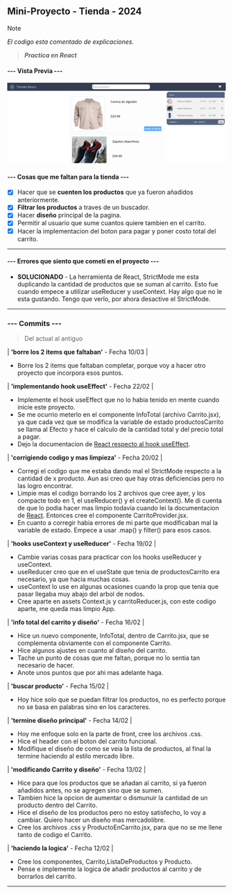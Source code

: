 ## Mini-Proyecto - Tienda - 2024

> [!NOTE]
> _El codigo esta comentado de explicaciones._

> **_Practica en React_**

#### --- Vista Previa ---

![vistaPreviaWeb](vistaPreviaWeb.PNG)

#### --- Cosas que me faltan para la tienda ---

- [x] Hacer que se **cuenten los productos** que ya fueron añadidos anteriormente.
- [x] **Filtrar los productos** a traves de un buscador.
- [x] Hacer **diseño** principal de la pagina.
- [x] Permitir al usuario que sume cuantos quiere tambien en el carrito.
- [x] Hacer la implementacion del boton para pagar y poner costo total del carrito.

---

#### --- Errores que siento que cometí en el proyecto ---

- **SOLUCIONADO** - La herramienta de React, StrictMode me esta duplicando la cantidad de productos que se suman al carrito. Esto fue cuando empece a utilizar useReducer y useContext. Hay algo que no le esta gustando. Tengo que verlo, por ahora desactive el StrictMode.

---

### --- Commits ---

> Del actual al antiguo

| **'borre los 2 items que faltaban'** - Fecha 10/03 |

- Borre los 2 items que faltaban completar, porque voy a hacer otro proyecto que incorpora esos puntos.

| **'implementando hook useEffect'** - Fecha 22/02 |

- Implemente el hook useEffect que no lo habia tenido en mente cuando inicie este proyecto.
- Se me ocurrio meterlo en el componente InfoTotal (archivo Carrito.jsx), ya que cada vez que se modifica la variable de estado productosCarrito se llama al Efecto y hace el calculo de la cantidad total y del precio total a pagar.
- Dejo la documentacion de [React respecto al hook useEffect](https://es.react.dev/learn/synchronizing-with-effects).

| **'corrigiendo codigo y mas limpieza'** - Fecha 20/02 |

- Corregi el codigo que me estaba dando mal el StrictMode respecto a la cantidad de x producto. Aun asi creo que hay otras deficiencias pero no las logro encontrar.
- Limpie mas el codigo borrando los 2 archivos que cree ayer, y los compacte todo en 1, el useReducer() y el createContext(). Me di cuenta de que lo podia hacer mas limpio todavia cuando lei la documentacion de [React](https://es.react.dev/learn/scaling-up-with-reducer-and-context). Entonces cree el componente CarritoProvider.jsx.
- En cuanto a corregir habia errores de mi parte que modificaban mal la variable de estado. Empece a usar .map() y filter() para esos casos.

| **'hooks useContext y useReducer'** - Fecha 19/02 |

- Cambie varias cosas para practicar con los hooks useReducer y useContext.
- useReducer creo que en el useState que tenia de productosCarrito era necesario, ya que hacia muchas cosas.
- useContext lo use en algunas ocasiones cuando la prop que tenia que pasar llegaba muy abajo del arbol de nodos.
- Cree aparte en assets Context.js y carritoReducer.js, con este codigo aparte, me queda mas limpio App.

| **'info total del carrito y diseño'** - Fecha 16/02 |

- Hice un nuevo componente, InfoTotal, dentro de Carrito.jsx, que se complementa obviamente con el componente Carrito.
- Hice algunos ajustes en cuanto al diseño del carrito.
- Tache un punto de cosas que me faltan, porque no lo sentia tan necesario de hacer.
- Anote unos puntos que por ahi mas adelante haga.

| **'buscar producto'** - Fecha 15/02 |

- Hoy hice solo que se puedan filtrar los productos, no es perfecto porque no se basa en palabras sino en los caracteres.

| **'termine diseño principal'** - Fecha 14/02 |

- Hoy me enfoque solo en la parte de front, cree los archivos .css.
- Hice el header con el boton del carrito funcional.
- Modifique el diseño de como se veia la lista de productos, al final la termine haciendo al estilo mercado libre.

| **'modificando Carrito y diseño'** - Fecha 13/02 |

- Hice para que los productos que se añadan al carrito, si ya fueron añadidos antes, no se agregen sino que se sumen.
- Tambien hice la opcion de aumentar o dismunuir la cantidad de un producto dentro del Carrito.
- Hice el diseño de los productos pero no estoy satisfecho, lo voy a cambiar. Quiero hacer un diseño mas mercadolibre.
- Cree los archivos .css y ProductoEnCarrito.jsx, para que no se me llene tanto de codigo el Carrito.

| **'haciendo la logica'** - Fecha 12/02 |

- Cree los componentes, Carrito,ListaDeProductos y Producto.
- Pense e implemente la logica de añadir productos al carrito y de borrarlos del carrito.

---
